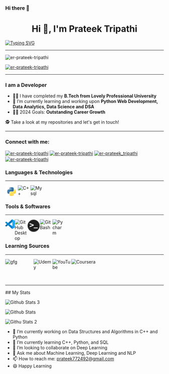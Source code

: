 ### Hi there 👋
<h1 align="center">Hi 👋, I'm Prateek Tripathi</h1>
<p align="center">


[![Typing SVG](https://readme-typing-svg.demolab.com?font=Fira+Code&pause=1000&width=1080&center=true&lines=Welcome+To+My+Github+Profile;Data+Analyst+and+Python+Developer)](https://git.io/typing-svg)
 
</p>
<hr>
<p align="left"> <img src="https://komarev.com/ghpvc/?username=er-prateek-tripathi&label=Profile%20views&color=0e75b6&style=flat" alt="er-prateek-tripathi" /> </p>

<p align="left"> <a href="https://github.com/ryo-ma/github-profile-trophy"><img src="https://github-profile-trophy.vercel.app/?username=er-prateek-tripathi" alt="er-prateek-tripathi" /></a> </p>
<hr>
<h3 align="left">I am a Developer</h3>

- 👨‍🏭 I have completed my **B.Tech from Lovely Professional University** <br>
- 🏫 I’m currently learning and working upon **Python Web Development, Data Analytics, Data Science and DSA** <br>
- 🧑‍🎓 2024 Goals: **Outstanding Career Growth** <br>

🕵 Take a look at my repositories and let's get in touch!<br>

<hr>

<h3 align="left">Connect with me:</h3>
<p align="left">
<a href="https://linkedin.com/in/prateekt00" target="blank"><img align="center" src="https://raw.githubusercontent.com/rahuldkjain/github-profile-readme-generator/master/src/images/icons/Social/linked-in-alt.svg" alt="er-prateek-tripathi" height="30" width="40" /></a>
<a href="https://www.instagram.com/prateekt01" target="blank"><img align="center" src="https://raw.githubusercontent.com/rahuldkjain/github-profile-readme-generator/master/src/images/icons/Social/instagram.svg" alt="er-prateek-tripathi" height="30" width="40" /></a>
<a href="https://www.hackerrank.com/profile/prateek772492" target="blank"><img align="center" src="https://raw.githubusercontent.com/rahuldkjain/github-profile-readme-generator/master/src/images/icons/Social/hackerrank.svg" alt="er-prateek_tripathi" height="30" width="40" /></a>
<a href="https://leetcode.com/prateek_77/" target="blank"><img align="center" src="https://raw.githubusercontent.com/rahuldkjain/github-profile-readme-generator/master/src/images/icons/Social/leetcode.svg" alt="er-prateek-tripathi" height="30" width="40" /></a>
</p>

### Languages & Technologies

<hr/>

<img align="left" alt="Python" width="40px" src="https://raw.githubusercontent.com/github/explore/80688e429a7d4ef2fca1e82350fe8e3517d3494d/topics/python/python.png" />
<img align="left" alt="C++" width="40px" src="https://user-images.githubusercontent.com/42747200/46140125-da084900-c26d-11e8-8ea7-c45ae6306309.png" />
<img align="left" alt="Mysql" width="40px" src="https://www.mysql.com/common/logos/logo-mysql-170x115.png" />

<br><br>


### Tools & Softwares

<hr/>

<img align="left" alt="Visual Studio Code" width="30px" src="https://raw.githubusercontent.com/github/explore/80688e429a7d4ef2fca1e82350fe8e3517d3494d/topics/visual-studio-code/visual-studio-code.png" />
<img align="left" alt="GitHub Desktop" width="40px" src="https://static.techspot.com/images2/downloads/topdownload/2021/04/2021-04-07-ts3_thumbs-8ba.png" />
<img align="left" alt="Terminal" width="40px" src="https://raw.githubusercontent.com/github/explore/80688e429a7d4ef2fca1e82350fe8e3517d3494d/topics/terminal/terminal.png" />
<img align="left" alt="GitBash" width="40px" src="https://git-scm.com/images/logos/downloads/Git-Icon-1788C.png" />
<img align="left" alt="Pycharm" width="40px" src="https://upload.wikimedia.org/wikipedia/commons/thumb/1/1d/PyCharm_Icon.svg/1200px-PyCharm_Icon.svg.png" />
<br><br><br>

### Learning Sources

<hr/>

<img align="left" alt="gfg" width="90px" src="https://media.geeksforgeeks.org/gfg-gg-logo.svg" />
<img align="left" alt="Udemy" width="60px" src="https://www.udemy.com/staticx/udemy/images/v7/logo-udemy.svg" />
<img align="left" alt="YouTube" width="60px" src="https://play-lh.googleusercontent.com/lMoItBgdPPVDJsNOVtP26EKHePkwBg-PkuY9NOrc-fumRtTFP4XhpUNk_22syN4Datc=s48-rw" />
<img align="left" alt="Coursera" width="90px" src="https://coursera.org/static/images/brand/CourseraLogo.svg)" />

<br><br><br><br>
<hr>
## My Stats

![Github Stats 3](https://github-readme-stats.vercel.app/api?username=er-prateek-tripathi)

![Github Stats](https://github-readme-streak-stats.herokuapp.com/?user=er-prateek-tripathi)

![Githu Stats 2](https://github-readme-stats.vercel.app/api/top-langs/?username=er-prateek-tripathi)

- 🔭 I’m currently working on Data Structures and Algorithms in C++ and Python
- 🌱 I’m currently learning C++, Python, and SQL
- 👯 I’m looking to collaborate on Deep Learning
- 💬 Ask me about Machine Learning, Deep Learning and NLP
- 📫 How to reach me: prateek772492@gmail.com
- :smile: Happy Learning

<!--
**er-prateek-tripathi/er-prateek-tripathi** is a ✨ _special_ ✨ repository because its `README.md` (this file) appears on your GitHub profile.

Here are some ideas to get you started:

- 🔭 I’m currently working on ...
- 🌱 I’m currently learning ...
- 👯 I’m looking to collaborate on ...
- 🤔 I’m looking for help with ...
- 💬 Ask me about ...
- 📫 How to reach me: ...
- 😄 Pronouns: ...
- ⚡ Fun fact: ...
-->

